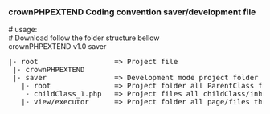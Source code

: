 <h3>crownPHPEXTEND Coding convention saver/development file</h3>
# usage: <br />
# Download follow the folder structure bellow <br />
crownPHPEXTEND v1.0 saver<br />
<pre>
|- root                  => Project file  
 |- crownPHPEXTEND
 |- saver                => Development mode project folder 
   |- root               => Project folder all ParentClass functionality methods which set to Protected, Private and Final
    - childClass_1.php   => Project files all childClass/inheritance method which set all to Final public called handler carry the burden between root and executor/view files.
   |- view/executor      => Project folder all page/files that contains data for client side specially HTML. 
</pre>  
   
